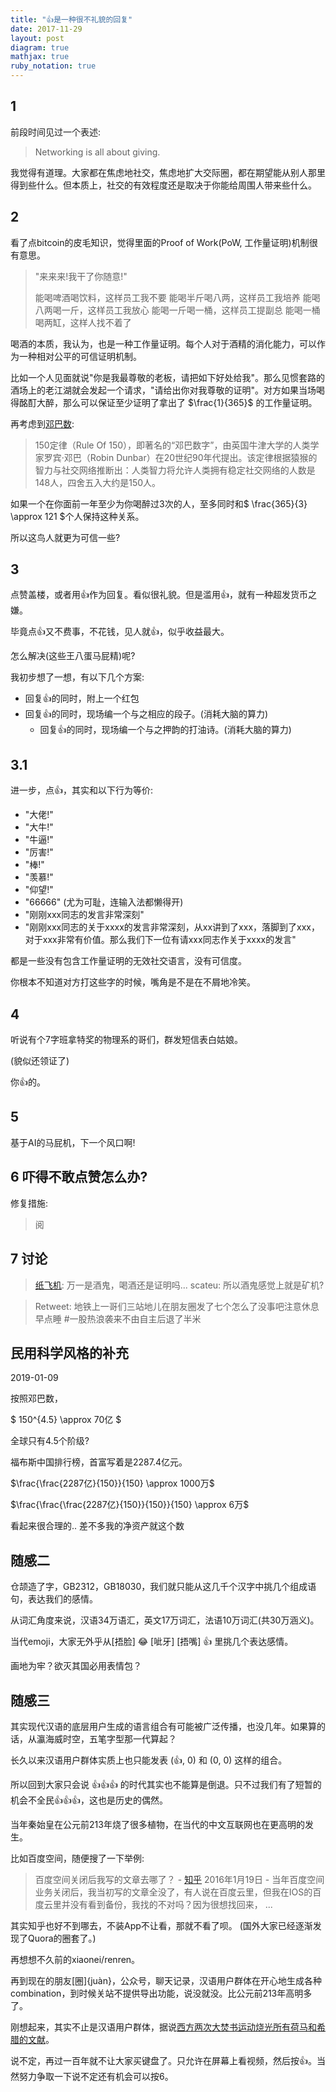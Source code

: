 ```yaml
---
title: "👍是一种很不礼貌的回复"
date: 2017-11-29
layout: post
diagram: true
mathjax: true
ruby_notation: true
---
```


## 1

前段时间见过一个表述:

> Networking is all about giving.

我觉得有道理。大家都在焦虑地社交，焦虑地扩大交际圈，都在期望能从别人那里得到些什么。但本质上，社交的有效程度还是取决于你能给周围人带来些什么。

## 2

看了点bitcoin的皮毛知识，觉得里面的Proof of Work(PoW, 工作量证明)机制很有意思。

>  "来来来!我干了你随意!"
> 
>  能喝啤酒喝饮料，这样员工我不要
>  能喝半斤喝八两，这样员工我培养
>  能喝八两喝一斤，这样员工我放心
>  能喝一斤喝一桶，这样员工提副总
>  能喝一桶喝两缸，这样人找不着了

喝酒的本质，我认为，也是一种工作量证明。每个人对于酒精的消化能力，可以作为一种相对公平的可信证明机制。

比如一个人见面就说"你是我最尊敬的老板，请把如下好处给我"。那么见惯套路的酒场上的老江湖就会发起一个请求，"请给出你对我尊敬的证明"。对方如果当场喝得酩酊大醉，那么可以保证至少证明了拿出了 $\frac{1}{365}$ 的工作量证明。


再考虑到[邓巴数](https://baike.baidu.com/item/150%E5%AE%9A%E5%BE%8B/2112262?fr=aladdin&fromid=7902147&fromtitle=%E9%82%93%E5%B7%B4%E6%95%B0):

> 150定律（Rule Of 150），即著名的“邓巴数字”，由英国牛津大学的人类学家罗宾·邓巴（Robin Dunbar）在20世纪90年代提出。该定律根据猿猴的智力与社交网络推断出：人类智力将允许人类拥有稳定社交网络的人数是148人，四舍五入大约是150人。

如果一个在你面前一年至少为你喝醉过3次的人，至多同时和$ \frac{365}{3} \approx 121 $个人保持这种关系。

所以这鸟人就更为可信一些?


## 3

点赞盖楼，或者用👍作为回复。看似很礼貌。但是滥用👍，就有一种超发货币之嫌。

毕竟点👍又不费事，不花钱，见人就👍，似乎收益最大。

怎么解决(这些王八蛋马屁精)呢?

我初步想了一想，有以下几个方案:

 - 回复👍的同时，附上一个红包
 - 回复👍的同时，现场编一个与之相应的段子。(消耗大脑的算力)
	 - 回复👍的同时，现场编一个与之押韵的打油诗。(消耗大脑的算力)


## 3.1

进一步，点👍，其实和以下行为等价:

 - "大佬!"
 - "大牛!"
 - "牛逼!"
 - "厉害!"
 - "棒!"
 - "羡慕!"
 - "仰望!"
 - "66666"  (尤为可耻，连输入法都懒得开)
 - "刚刚xxx同志的发言非常深刻"
 - "刚刚xxx同志的关于xxxx的发言非常深刻，从xx讲到了xxx，落脚到了xxx，对于xxx非常有价值。那么我们下一位有请xxx同志作关于xxxx的发言"


都是一些没有包含工作量证明的无效社交语言，没有可信度。

你根本不知道对方打这些字的时候，嘴角是不是在不屑地冷笑。

## 4

听说有个7字班拿特奖的物理系的哥们，群发短信表白姑娘。

(貌似还领证了)

你👍的。

## 5

基于AI的马屁机，下一个风口啊!

## 6 吓得不敢点赞怎么办?

修复措施:

> 阅

## 7 讨论

> [纸飞机](https://sdr-x.github.io): 万一是酒鬼，喝酒还是证明吗...
> scateu: 所以酒鬼感觉上就是矿机?


> Retweet: 地铁上一哥们三站地儿在朋友圈发了七个怎么了没事吧注意休息早点睡 #一股热浪袭来不由自主后退了半米

## 民用科学风格的补充

2019-01-09

按照邓巴数，

$  150^{4.5} \approx 70亿 $

全球只有4.5个阶级?

福布斯中国排行榜，首富写着是2287.4亿元。

$\frac{\frac{2287亿}{150}}{150} \approx 1000万$

$\frac{\frac{\frac{2287亿}{150}}{150}}{150} \approx 6万$

看起来很合理的.. 差不多我的净资产就这个数


## 随感二

仓颉造了字，GB2312，GB18030，我们就只能从这几千个汉字中挑几个组成语句，表达我们的感情。

从词汇角度来说，汉语34万语汇，英文17万词汇，法语10万词汇(共30万涵义)。

当代emoji，大家无外乎从[捂脸] 😂 [呲牙] [捂嘴] 👍 里挑几个表达感情。

画地为牢？欲灭其国必用表情包？


## 随感三

其实现代汉语的底层用户生成的语言组合有可能被广泛传播，也没几年。如果算的话，从瀛海威时空，五笔字型那一代算起？

长久以来汉语用户群体实质上也只能发表 (👍, 0) 和 (0, 0) 这样的组合。

所以回到大家只会说 👍👍👍 的时代其实也不能算是倒退。只不过我们有了短暂的机会不全民👍👍👍，这也是历史的偶然。

当年秦始皇在公元前213年烧了很多植物，在当代的中文互联网也在更高明的发生。

比如百度空间，随便搜了一下举例:

> 百度空间关闭后我写的文章去哪了？ - [知乎](https://www.zhihu.com/question/39667774)
> 2016年1月19日 - 当年百度空间业务关闭后，我当初写的文章全没了，有人说在百度云里，但我在IOS的百度云里并没有看到备份，我找的不对吗？因为很想找回来， ...

其实知乎也好不到哪去，不装App不让看，那就不看了呗。
(国外大家已经逐渐发现了Quora的圈套了。)

再想想不久前的xiaonei/renren。

再到现在的朋友[圈]{juàn}，公众号，聊天记录，汉语用户群体在开心地生成各种combination，到时候关站不提供导出功能，说没就没。比公元前213年高明多了。

刚想起来，其实不止是汉语用户群体，据说[西方两次大焚书运动烧光所有荷马和希腊的文献](http://blog.sina.com.cn/s/blog_4b712d230102e1rp.html)。


说不定，再过一百年就不让大家买键盘了。只允许在屏幕上看视频，然后按👍。当然努力争取一下说不定还有机会可以按6。
